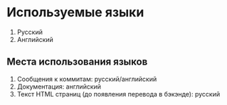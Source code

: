 # Используемые языки
1. Русский
2. Английский
## Места использования языков
1. Сообщения к коммитам: русский/английский
2. Документация: английский
3. Текст HTML страниц (до появления перевода в бэкэнде): русский
